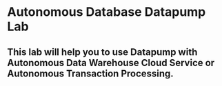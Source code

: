 # Autonomous Database Datapump Lab 

## This lab will help you to use Datapump with Autonomous Data Warehouse Cloud Service or Autonomous Transaction Processing.

